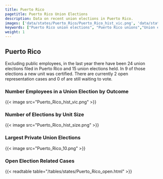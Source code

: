 ```yaml
---
title: Puerto Rico
pagetitle: Puerto Rico Union Elections
description: Data on recent union elections in Puerto Rico.
images: ['data/states/Puerto_Rico/Puerto_Rico_hist_vic.png', 'data/states/Puerto_Rico/Puerto_Rico_hist_size.png', 'data/states/Puerto_Rico/Puerto_Rico_10.png']
keywords: ["Puerto Rico union elections", "Puerto Rico unions","Union elections"]
weight: 1
---
```

##  Puerto Rico

Excluding public employees, in the last year there have been 24 union elections filed in Puerto Rico and 15 union elections held. In 9 of those elections a new unit was certified. There are currently 2 open representation cases and 0 of are still waiting to vote.

### Number Employees in a Union Election by Outcome
{{< image src="Puerto_Rico_hist_vic.png" >}}

### Number of Elections by Unit Size
{{< image src="Puerto_Rico_hist_size.png" >}}

### Largest Private Union Elections
{{< image src="Puerto_Rico_10.png" >}}

### Open Election Related Cases
{{< readtable table="/tables/states/Puerto_Rico_open.html" >}}


